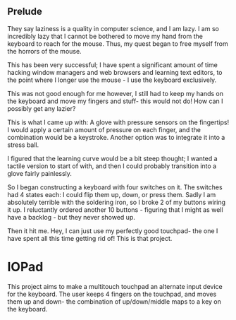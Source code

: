 ## Prelude

They say laziness is a quality in computer science, and I am lazy. I am so incredibly lazy that I cannot be bothered to move my hand from the keyboard to reach for the mouse. Thus, my quest began to free myself from the horrors of the mouse.

This has been very successful; I have spent a significant amount of time hacking window managers and web browsers and learning text editors, to the point where I longer use the mouse - I use the keyboard exclusively.

This was not good enough for me however, I still had to keep my hands on the keyboard and move my fingers and stuff- this would not do! How can I possibly get any lazier?

This is what I came up with: A glove with pressure sensors on the fingertips! I would apply a certain amount of pressure on each finger, and the combination would be a keystroke. Another option was to integrate it into a stress ball.

I figured that the learning curve would be a bit steep thought; I wanted a tactile version to start of with, and then I could probably transition into a glove fairly painlessly.

So I began constructing a keyboard with four switches on it. The switches had 4 states each: I could flip them up, down, or press them.
Sadly I am absolutely terrible with the soldering iron, so I broke 2 of my buttons wiring it up. I reluctantly ordered another 10 buttons - figuring that I might as well have a backlog - but they never showed up.

Then it hit me. Hey, I can just use my perfectly good touchpad- the one I have spent all this time getting rid of! This is that project.

# IOPad

This project aims to make a multitouch touchpad an alternate input device for the keyboard. The user keeps 4 fingers on the touchpad, and moves them up and down- the combination of up/down/middle maps to a key on the keyboard.
